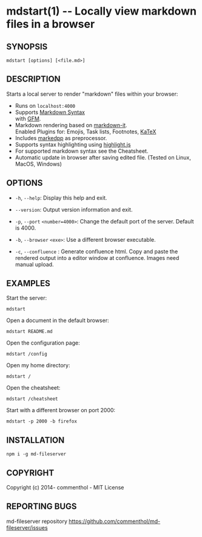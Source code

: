 # mdstart(1) -- Locally view markdown files in a browser

## SYNOPSIS

    mdstart [options] [<file.md>]

## DESCRIPTION

Starts a local server to render "markdown" files within your browser:

* Runs on `localhost:4000`
* Supports [Markdown Syntax][]  
  with [GFM][].
* Markdown rendering based on [markdown-it][].   
  Enabled Plugins for: Emojis, Task lists, Footnotes, [KaTeX][]
* Includes [markedpp][] as preprocessor.
* Supports syntax highlighting using [highlight.js][]
* For supported markdown syntax see the Cheatsheet.
* Automatic update in browser after saving edited file. (Tested on Linux, MacOS, Windows)

## OPTIONS

* `-h`, `--help`:
  Display this help and exit.

* `--version`:
  Output version information and exit.

* `-p`, `--port` `<number=4000>`:
  Change the default port of the server.
  Default is 4000.

* `-b`, `--browser` `<exe>`:
  Use a different browser executable.

* `-c`, `--confluence` :
  Generate confluence html. Copy and paste the rendered output into a editor
  window at confluence.
  Images need manual upload.

## EXAMPLES

Start the server:

    mdstart

Open a document in the default browser:

    mdstart README.md

Open the configuration page:

    mdstart /config

Open my home directory:

    mdstart /

Open the cheatsheet:

    mdstart /cheatsheet

Start with a different browser on port 2000:

    mdstart -p 2000 -b firefox

## INSTALLATION

    npm i -g md-fileserver

## COPYRIGHT

Copyright (c) 2014- commenthol - MIT License

## REPORTING BUGS

md-fileserver repository <https://github.com/commenthol/md-fileserver/issues>

[KaTeX]: https://katex.org/
[GFM]: https://help.github.com/articles/github-flavored-markdown
[highlight.js]: http://highlightjs.org
[markdown-it]: https://github.com/markdown-it/markdown-it
[markedpp]: https://github.com/commenthol/markedpp
[Markdown Syntax]: http://daringfireball.net/projects/markdown/syntax

